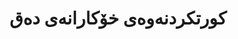 ---
title: "کورتکردنەوەی خۆکارانەی دەق"
meta_title: "کورتکردنەوەی دەقی کوردی - تەکنیکەکانی دەرهێنان و خلاسەکردن"
description: "سیستەمەکانی کورتکردنەوەی دەقی پێشکەوتوو کە بۆ نەخشەکانی گفتوگۆ و پەیوەندی کەلتووری کوردی گونجاو کراون."
draft: false
---